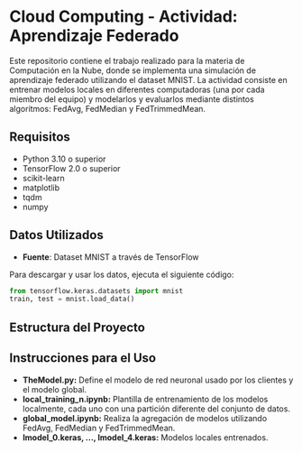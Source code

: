 # Cloud Computing - Actividad: Aprendizaje Federado

Este repositorio contiene el trabajo realizado para la materia de Computación en la Nube, donde se implementa una simulación de aprendizaje federado utilizando el dataset MNIST. La actividad consiste en entrenar modelos locales en diferentes computadoras (una por cada miembro del equipo) y modelarlos y evaluarlos mediante distintos algoritmos: FedAvg, FedMedian y FedTrimmedMean.

## Requisitos

- Python 3.10 o superior
- TensorFlow 2.0 o superior
- scikit-learn
- matplotlib
- tqdm
- numpy

## Datos Utilizados

- **Fuente**: Dataset MNIST a través de TensorFlow

Para descargar y usar los datos, ejecuta el siguiente código:

```python
from tensorflow.keras.datasets import mnist
train, test = mnist.load_data()
```

## Estructura del Proyecto

## Instrucciones para el Uso

* **TheModel.py:** Define el modelo de red neuronal usado por los clientes y el modelo global.
* **local_training_n.ipynb:** Plantilla de entrenamiento de los modelos localmente, cada uno con una partición diferente del conjunto de datos.
* **global_model.ipynb:** Realiza la agregación de modelos utilizando FedAvg, FedMedian y FedTrimmedMean.
* **lmodel_0.keras, ..., lmodel_4.keras:** Modelos locales entrenados.


